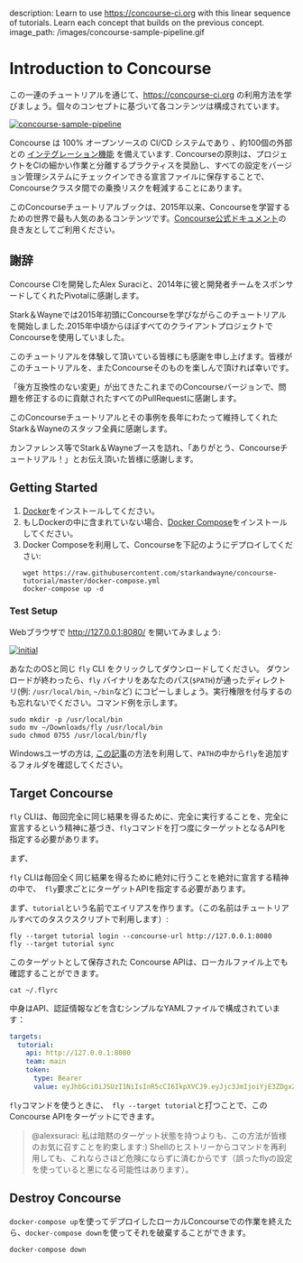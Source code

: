 description: Learn to use https://concourse-ci.org with this linear sequence of tutorials. Learn each concept that builds on the previous concept.
image_path: /images/concourse-sample-pipeline.gif

# Introduction to Concourse

この一連のチュートリアルを通じて、https://concourse-ci.org の利用方法を学びましょう。個々のコンセプトに基づいて各コンテンツは構成されています。

[![concourse-sample-pipeline](/images/concourse-sample-pipeline.gif)](https://concourse-ci.org/)

Concourse は 100% オープンソースの CI/CD システムであり
、約100個の外部との [インテグレーション機能](https://concourse-ci.org/resource-types.html) を備えています.
Concourseの原則は、プロジェクトをCIの細かい作業と分離するプラクティスを奨励し、すべての設定をバージョン管理システムにチェックインできる宣言ファイルに保存することで、Concourseクラスタ間での乗換リスクを軽減することにあります。

このConcourseチュートリアルブックは、2015年以来、Concourseを学習するための世界で最も人気のあるコンテンツです。[Concourse公式ドキュメント](https://concourse-ci.org/index.html)の良き友としてご利用ください。

## 謝辞

Concourse CIを開発したAlex Suraciと、2014年に彼と開発者チームをスポンサードしてくれたPivotalに感謝します。

Stark＆Wayneでは2015年初頭にConcourseを学びながらこのチュートリアルを開始しました.2015年中頃からほぼすべてのクライアントプロジェクトでConcourseを使用していました。

このチュートリアルを体験して頂いている皆様にも感謝を申し上げます。皆様がこのチュートリアルを、またConcourseそのものを楽しんで頂ければ幸いです。

「後方互換性のない変更」が出てきたこれまでのConcourseバージョンで、問題を修正するのに貢献されたすべてのPullRequestに感謝します。

このConcourseチュートリアルとその事例を長年にわたって維持してくれたStark＆Wayneのスタッフ全員に感謝します。

カンファレンス等でStark＆Wayneブースを訪れ、「ありがとう、Concourseチュートリアル！」とお伝え頂いた皆様に感謝します。

## Getting Started

1. [Docker](https://www.docker.com/community-edition)をインストールしてください。
2. もしDockerの中に含まれていない場合、[Docker Compose](https://docs.docker.com/compose/install/#install-compose)をインストールしてください。
3. Docker Composeを利用して、Concourseを下記のようにデプロイしてください:
    ```plain
    wget https://raw.githubusercontent.com/starkandwayne/concourse-tutorial/master/docker-compose.yml
    docker-compose up -d
    ```

### Test Setup

Webブラウザで http://127.0.0.1:8080/ を開いてみましょう:

[![initial](/images/dashboard-no-pipelines.png)](http://127.0.0.1:8080/)

あなたのOSと同じ `fly` CLI をクリックしてダウンロードしてください。
ダウンロードが終わったら、`fly` バイナリをあなたのパス(`$PATH`)が通ったディレクトリ(例: `/usr/local/bin`, `~/bin`など) にコピーしましょう。実行権限を付与するのも忘れないでください。コマンド例を示します。

```plain
sudo mkdir -p /usr/local/bin
sudo mv ~/Downloads/fly /usr/local/bin
sudo chmod 0755 /usr/local/bin/fly
```

Windowsユーザの方は, [この記事](https://stackoverflow.com/questions/23400030/windows-7-add-path)の方法を利用して、`PATH`の中から`fly`を追加するフォルダを確認してください。

## Target Concourse

`fly` CLIは、毎回完全に同じ結果を得るために、完全に実行することを、完全に宣言するという精神に基づき、`fly`コマンドを打つ度にターゲットとなるAPIを指定する必要があります。

まず、

`fly` CLIは毎回全く同じ結果を得るために絶対に行うことを絶対に宣言する精神の中で、` fly`要求ごとにターゲットAPIを指定する必要があります。

まず、`tutorial`という名前でエイリアスを作ります。（この名前はチュートリアルすべてのタスクスクリプトで利用します）:

```plain
fly --target tutorial login --concourse-url http://127.0.0.1:8080
fly --target tutorial sync
```

このターゲットとして保存された Concourse APIは、ローカルファイル上でも確認することができます。

```plain
cat ~/.flyrc
```

中身はAPI、認証情報などを含むシンプルなYAMLファイルで構成されています：

```yaml
targets:
  tutorial:
    api: http://127.0.0.1:8080
    team: main
    token:
      type: Bearer
      value: eyJhbGciOiJSUzI1NiIsInR5cCI6IkpXVCJ9.eyJjc3JmIjoiYjE3ZDgxZmMwMWIxNDE1Mjk2OWIyZDc4NWViZmVjM2EzM2IyY2MxYWZjZjU3Njc1ZWYwYzY0MTM3MWMzNzI3OSIsImV4cCI6MTUyMjcwMjUwMCwiaXNBZG1pbiI6dHJ1ZSwidGVhbU5hbWUiOiJtYWluIn0.JNutBGQJMKyFzow5eQOTXAw3tOeM8wmDGMtZ-GCsAVoB7D1WHv-nHIb3Rf1zWw166FuCrFqyLYnMroTlQHyPQUTJFDTiMEGnc5AY8wjPjgpwjsjyJ465ZX-70v1J4CWcTHjRGrB1XCfSs652s8GJQlDf0x2hi5K0xxvAxsb0svv6MRs8aw1ZPumguFOUmj-rBlum5k8vnV-2SW6LjYJAnRwoj8VmcGLfFJ5PXGHeunSlMdMNBgHEQgmMKf7bFBPKtRuEAglZWBSw9ryBopej7Sr3VHPZEck37CPLDfwqfKErXy_KhBA_ntmZ87H1v3fakyBSzxaTDjbpuOFZ9yDkGA
```

`fly`コマンドを使うときに、` fly --target tutorial`と打つことで、このConcourse APIをターゲットにできます。

> @alexsuraci: 私は暗黙のターゲット状態を持つよりも、この方法が皆様のお気に召すことを約束します:) Shellのヒストリーからコマンドを再利用しても、これならさほど危険にならずに済むからです（誤ったflyの設定を使っていると悪になる可能性はあります）。

## Destroy Concourse

`docker-compose up`を使ってデプロイしたローカルConcourseでの作業を終えたら、`docker-compose down`を使ってそれを破棄することができます。

```plain
docker-compose down
```
